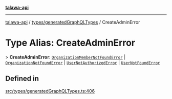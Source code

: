 [**talawa-api**](../../../README.md)

***

[talawa-api](../../../modules.md) / [types/generatedGraphQLTypes](../README.md) / CreateAdminError

# Type Alias: CreateAdminError

\> **CreateAdminError**: [`OrganizationMemberNotFoundError`](OrganizationMemberNotFoundError.md) \| [`OrganizationNotFoundError`](OrganizationNotFoundError.md) \| [`UserNotAuthorizedError`](UserNotAuthorizedError.md) \| [`UserNotFoundError`](UserNotFoundError.md)

## Defined in

[src/types/generatedGraphQLTypes.ts:406](https://github.com/PalisadoesFoundation/talawa-api/blob/3a5276aff43f5de4f7fab3ec9683a420dcdc7a06/src/types/generatedGraphQLTypes.ts#L406)
